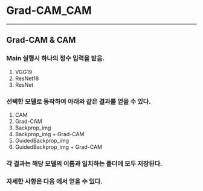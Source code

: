 # Grad-CAM_CAM

---

## Grad-CAM & CAM

### Main 실행시 하나의 정수 입력을 받음. 
1. VGG19
2. ResNet18
3. ResNet

### 선택한 모델로 동작하여 아래와 같은 결과를 얻을 수 있다.
 1. CAM
 2. Grad-CAM
 3. Backprop_img
 4. Backprop_img + Grad-CAM
 5. GuidedBackprop_img
 6. GuidedBackprop_img + Grad-CAM
### 각 결과는 해당 모델의 이름과 일치하는 폴더에 모두 저장된다.

### 자세한 사항은 다음 에서 얻을 수 있다.

